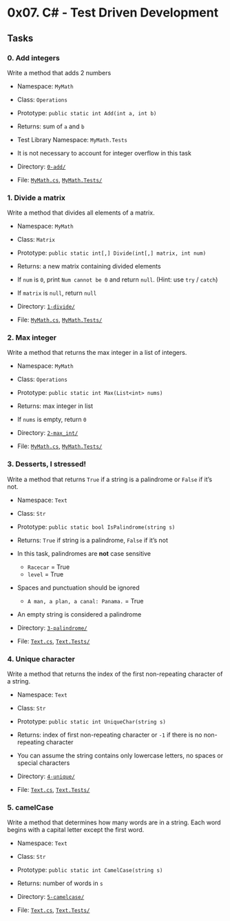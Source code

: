 # 0x07. C# - Test Driven Development
## Tasks
### 0. Add integers
Write a method that adds 2 numbers

-   Namespace:  `MyMath`
-   Class:  `Operations`
-   Prototype:  `public static int Add(int a, int b)`
-   Returns: sum of  `a`  and  `b`
-   Test Library Namespace:  `MyMath.Tests`
-   It is not necessary to account for integer overflow in this task

-   Directory:  [`0-add/`](https://github.com/Titania792/holbertonschool-csharp/tree/main/0x07-csharp-tdd/0-add)
-   File:  [`MyMath.cs`](https://github.com/Titania792/holbertonschool-csharp/blob/main/0x07-csharp-tdd/0-add/MyMath/MyMath.cs), [`MyMath.Tests/`](https://github.com/Titania792/holbertonschool-csharp/tree/main/0x07-csharp-tdd/0-add/MyMath.Tests)

### 1. Divide a matrix

Write a method that divides all elements of a matrix.

-   Namespace:  `MyMath`
-   Class:  `Matrix`
-   Prototype:  `public static int[,] Divide(int[,] matrix, int num)`
-   Returns: a new matrix containing divided elements
-   If  `num`  is  `0`, print  `Num cannot be 0`  and return  `null`. (Hint: use  `try`  /  `catch`)
-   If  `matrix`  is  `null`, return  `null`

-   Directory:  [`1-divide/`](https://github.com/Titania792/holbertonschool-csharp/tree/main/0x07-csharp-tdd/1-divide)
-   File:  [`MyMath.cs`](https://github.com/Titania792/holbertonschool-csharp/blob/main/0x07-csharp-tdd/1-divide/MyMath/MyMath.cs), [`MyMath.Tests/`](https://github.com/Titania792/holbertonschool-csharp/tree/main/0x07-csharp-tdd/1-divide/MyMath.Tests)

### 2. Max integer

Write a method that returns the max integer in a list of integers.

-   Namespace:  `MyMath`
-   Class:  `Operations`
-   Prototype:  `public static int Max(List<int> nums)`
-   Returns: max integer in list
-   If  `nums`  is empty, return  `0`

-   Directory:  [`2-max_int/`](https://github.com/Titania792/holbertonschool-csharp/tree/main/0x07-csharp-tdd/2-max_int)
-   File:  [`MyMath.cs`](https://github.com/Titania792/holbertonschool-csharp/blob/main/0x07-csharp-tdd/2-max_int/MyMath/MyMath.cs), [`MyMath.Tests/`](https://github.com/Titania792/holbertonschool-csharp/tree/main/0x07-csharp-tdd/2-max_int/MyMath.Tests)

### 3. Desserts, I stressed!

Write a method that returns  `True`  if a string is a palindrome or  `False`  if it’s not.

-   Namespace:  `Text`
-   Class:  `Str`
-   Prototype:  `public static bool IsPalindrome(string s)`
-   Returns:  `True`  if string is a palindrome,  `False`  if it’s not
    
-   In this task, palindromes are  **not**  case sensitive
    
    -   `Racecar`  = True
    -   `level`  = True
-   Spaces and punctuation should be ignored
    
    -   `A man, a plan, a canal: Panama.`  = True
-   An empty string is considered a palindrome

-   Directory:  [`3-palindrome/`](https://github.com/Titania792/holbertonschool-csharp/tree/main/0x07-csharp-tdd/3-palindrome)
-   File:  [`Text.cs`](https://github.com/Titania792/holbertonschool-csharp/blob/main/0x07-csharp-tdd/3-palindrome/Text/Text.cs), [`Text.Tests/`](https://github.com/Titania792/holbertonschool-csharp/tree/main/0x07-csharp-tdd/3-palindrome/Text.Tests)

### 4. Unique character

Write a method that returns the index of the first non-repeating character of a string.

-   Namespace:  `Text`
-   Class:  `Str`
-   Prototype:  `public static int UniqueChar(string s)`
-   Returns: index of first non-repeating character or  `-1`  if there is no non-repeating character
-   You can assume the string contains only lowercase letters, no spaces or special characters

-   Directory:  [`4-unique/`](https://github.com/Titania792/holbertonschool-csharp/tree/main/0x07-csharp-tdd/4-unique)
-   File:  [`Text.cs`](https://github.com/Titania792/holbertonschool-csharp/blob/main/0x07-csharp-tdd/4-unique/Text/Text.cs), [`Text.Tests/`](https://github.com/Titania792/holbertonschool-csharp/tree/main/0x07-csharp-tdd/4-unique/Text.Tests)

### 5. camelCase

Write a method that determines how many words are in a string. Each word begins with a capital letter except the first word.

-   Namespace:  `Text`
-   Class:  `Str`
-   Prototype:  `public static int CamelCase(string s)`
-   Returns: number of words in  `s`

-   Directory:  [`5-camelcase/`](https://github.com/Titania792/holbertonschool-csharp/tree/main/0x07-csharp-tdd/5-camelcase)
-   File:  [`Text.cs`](https://github.com/Titania792/holbertonschool-csharp/blob/main/0x07-csharp-tdd/5-camelcase/Text/Text.cs), [`Text.Tests/`](https://github.com/Titania792/holbertonschool-csharp/tree/main/0x07-csharp-tdd/5-camelcase/Text.Tests)